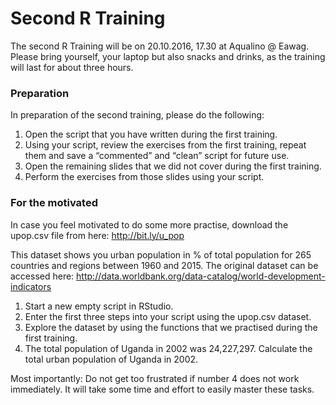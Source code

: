 # Second R Training

The second R Training will be on 20.10.2016, 17.30 at Aqualino @ Eawag. Please bring yourself, your laptop but also snacks and drinks, as the training will last for about three hours.

### Preparation

In preparation of the second training, please do the following:

1. Open the script that you have written during the first training.
2. Using your script, review the exercises from the first training, repeat them and save a “commented” and “clean” script for future use.
3. Open the remaining slides that we did not cover during the first training. 
4. Perform the exercises from those slides using your script.

### For the motivated

In case you feel motivated to do some more practise, download the upop.csv file from here: http://bit.ly/u_pop 

This dataset shows you urban population in % of total population for 265  countries and regions between 1960 and 2015. The original dataset can be accessed here: http://data.worldbank.org/data-catalog/world-development-indicators

1. Start a new empty script in RStudio.
2. Enter the first three steps into your script using the upop.csv dataset.
3. Explore the dataset by using the functions that we practised during the first training.  
4. The total population of Uganda in 2002 was 24,227,297. Calculate the total urban population of Uganda in 2002.

Most importantly: Do not get too frustrated if number 4 does not work immediately. It will take some time and effort to easily master these tasks.









